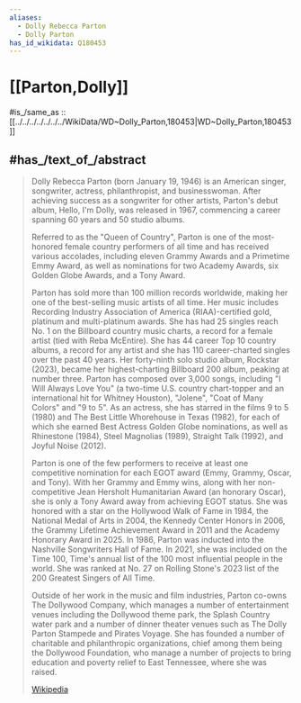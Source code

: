 ```yaml
---
aliases:
  - Dolly Rebecca Parton
  - Dolly Parton
has_id_wikidata: Q180453
---
```


# [[Parton,Dolly]] 

#is_/same_as :: [[../../../../../../../WikiData/WD~Dolly_Parton,180453|WD~Dolly_Parton,180453]] 

## #has_/text_of_/abstract 

> Dolly Rebecca Parton (born January 19, 1946) is an American singer, songwriter, 
> actress, philanthropist, and businesswoman. 
> After achieving success as a songwriter for other artists, 
> Parton's debut album, Hello, I'm Dolly, was released in 1967, 
> commencing a career spanning 60 years and 50 studio albums. 
> 
> Referred to as the "Queen of Country", 
> Parton is one of the most-honored female country performers of all time 
> and has received various accolades, including eleven Grammy Awards 
> and a Primetime Emmy Award, 
> as well as nominations for two Academy Awards, six Golden Globe Awards, and a Tony Award. 
>
> Parton has sold more than 100 million records worldwide, making her one of the best-selling music artists of all time. Her music includes Recording Industry Association of America (RIAA)-certified gold, platinum and multi-platinum awards. She has had 25 singles reach No. 1 on the Billboard country music charts, a record for a female artist (tied with Reba McEntire). She has 44 career Top 10 country albums, a record for any artist and she has 110 career-charted singles over the past 40 years. Her forty-ninth solo studio album, Rockstar (2023), became her highest-charting Billboard 200 album, peaking at number three. Parton has composed over 3,000 songs, including "I Will Always Love You" (a two-time U.S. country chart-topper and an international hit for Whitney Houston), "Jolene", "Coat of Many Colors" and "9 to 5". As an actress, she has starred in the films 9 to 5 (1980) and The Best Little Whorehouse in Texas (1982), for each of which she earned Best Actress Golden Globe nominations, as well as Rhinestone (1984), Steel Magnolias (1989), Straight Talk (1992), and Joyful Noise (2012). 
>
> Parton is one of the few performers to receive at least one competitive nomination for each EGOT award (Emmy, Grammy, Oscar, and Tony). With her Grammy and Emmy wins, along with her non-competitive Jean Hersholt Humanitarian Award (an honorary Oscar), she is only a Tony Award away from achieving EGOT status. She was honored with a star on the Hollywood Walk of Fame in 1984, the National Medal of Arts in 2004, the Kennedy Center Honors in 2006, the Grammy Lifetime Achievement Award in 2011 and the Academy Honorary Award in 2025. In 1986, Parton was inducted into the Nashville Songwriters Hall of Fame. In 2021, she was included on the Time 100, Time's annual list of the 100 most influential people in the world. She was ranked at No. 27 on Rolling Stone's 2023 list of the 200 Greatest Singers of All Time.
>
> Outside of her work in the music and film industries, Parton co-owns The Dollywood Company, which manages a number of entertainment venues including the Dollywood theme park, the Splash Country water park and a number of dinner theater venues such as The Dolly Parton Stampede and Pirates Voyage. She has founded a number of charitable and philanthropic organizations, chief among them being the Dollywood Foundation, who manage a number of projects to bring education and poverty relief to East Tennessee, where she was raised.
>
> [Wikipedia](https://en.wikipedia.org/wiki/Dolly%20Parton) 


